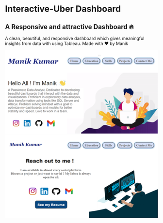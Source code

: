 # Interactive-Uber Dashboard 
## A Responsive and attractive Dashboard 🔥
A clean, beautiful, and responsive dashboard which gives meaningful insights from data with using Tableau. 
Made with ❤️ by Manik


![image](https://raw.githubusercontent.com/MayBeManik/MayBeManik/main/Images/Home.PNG)
![image](https://raw.githubusercontent.com/MayBeManik/MayBeManik/main/Images/Contact%20me.PNG)
